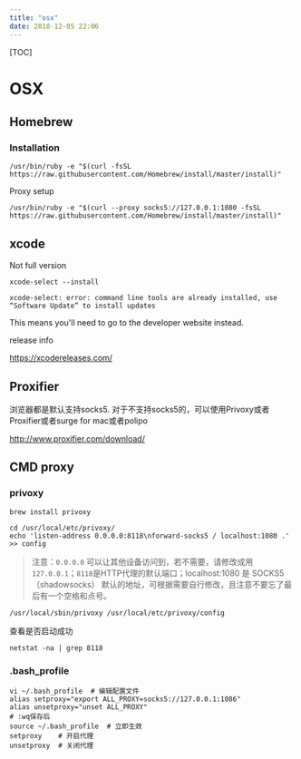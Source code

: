 ```yaml
---
title: "osx"
date: 2018-12-05 22:06
---
```



[TOC]



# OSX



## Homebrew

### Installation 

```
/usr/bin/ruby -e "$(curl -fsSL https://raw.githubusercontent.com/Homebrew/install/master/install)"
```



Proxy setup

```
/usr/bin/ruby -e "$(curl --proxy socks5://127.0.0.1:1080 -fsSL https://raw.githubusercontent.com/Homebrew/install/master/install)"
```



## xcode

Not full version

```
xcode-select --install
```





```
xcode-select: error: command line tools are already installed, use “Software Update” to install updates
```

This means you'll need to go to the developer website instead.



release info

https://xcodereleases.com/





## Proxifier 

浏览器都是默认支持socks5. 对于不支持socks5的，可以使用Privoxy或者Proxifier或者surge for mac或者polipo

http://www.proxifier.com/download/



## CMD proxy

### privoxy

```
brew install privoxy
```

```
cd /usr/local/etc/privoxy/
echo 'listen-address 0.0.0.0:8118\nforward-socks5 / localhost:1080 .' >> config
```

> 注意：`0.0.0.0` 可以让其他设备访问到，若不需要，请修改成用 `127.0.0.1`；`8118`是HTTP代理的默认端口；localhost:1080 是 SOCKS5（shadowsocks） 默认的地址，可根据需要自行修改，且注意不要忘了最后有一个空格和点号。



```
/usr/local/sbin/privoxy /usr/local/etc/privoxy/config
```

查看是否启动成功

```
netstat -na | grep 8118
```





### .bash_profile

```
vi ~/.bash_profile	# 编辑配置文件
alias setproxy="export ALL_PROXY=socks5://127.0.0.1:1086"
alias unsetproxy="unset ALL_PROXY"
# :wq保存后
source ~/.bash_profile	# 立即生效
setproxy	# 开启代理
unsetproxy	# 关闭代理
```

